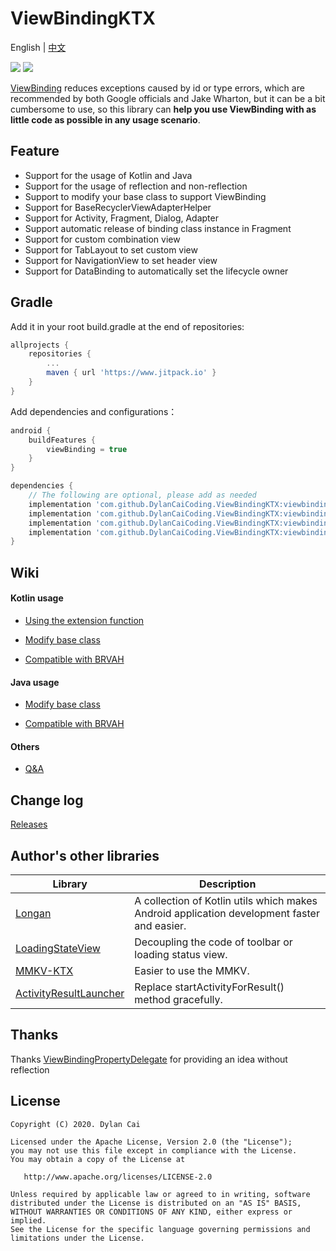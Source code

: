 # ViewBindingKTX

English | [中文](https://github.com/DylanCaiCoding/ViewBindingKtx/blob/master/README_CN.md)

[![](https://www.jitpack.io/v/DylanCaiCoding/ViewBindingKTX.svg)](https://www.jitpack.io/#DylanCaiCoding/ViewBindingKTX) [![](https://img.shields.io/badge/License-Apache--2.0-blue.svg)](https://github.com/DylanCaiCoding/ViewBindingKtx/blob/master/LICENSE)

[ViewBinding](https://developer.android.com/topic/libraries/view-binding) reduces exceptions caused by id or type errors, which are recommended by both Google officials and Jake Wharton, but it can be a bit cumbersome to use, so this library can **help you use ViewBinding with as little code as possible in any usage scenario**.

## Feature

- Support for the usage of Kotlin and Java
- Support for the usage of reflection and non-reflection
- Support to modify your base class to support ViewBinding
- Support for BaseRecyclerViewAdapterHelper
- Support for Activity, Fragment, Dialog, Adapter
- Support automatic release of binding class instance in Fragment
- Support for custom combination view
- Support for TabLayout to set custom view
- Support for NavigationView to set header view
- Support for DataBinding to automatically set the lifecycle owner

## Gradle

Add it in your root build.gradle at the end of repositories:
```groovy
allprojects {
    repositories {
        ...
        maven { url 'https://www.jitpack.io' }
    }
}
```

Add dependencies and configurations：

```groovy
android {
    buildFeatures {
        viewBinding = true
    }
}

dependencies {
    // The following are optional, please add as needed
    implementation 'com.github.DylanCaiCoding.ViewBindingKTX:viewbinding-ktx:1.2.4'
    implementation 'com.github.DylanCaiCoding.ViewBindingKTX:viewbinding-nonreflection-ktx:1.2.4'
    implementation 'com.github.DylanCaiCoding.ViewBindingKTX:viewbinding-base:1.2.4'
    implementation 'com.github.DylanCaiCoding.ViewBindingKTX:viewbinding-brvah:1.2.4'
}
```

## Wiki

#### Kotlin usage

- [Using the extension function](https://github.com/DylanCaiCoding/ViewBindingKtx/wiki/使用拓展函数)

- [Modify base class](https://github.com/DylanCaiCoding/ViewBindingKtx/wiki/改造基类-(Kotlin))

- [Compatible with BRVAH](https://github.com/DylanCaiCoding/ViewBindingKtx/wiki/兼容-BRVAH-(Kotlin))

#### Java usage

- [Modify base class](https://github.com/DylanCaiCoding/ViewBindingKtx/wiki/改造基类-(Java))

- [Compatible with BRVAH](https://github.com/DylanCaiCoding/ViewBindingKtx/wiki/兼容-BRVAH-(Java))

#### Others

- [Q&A](https://github.com/DylanCaiCoding/ViewBindingKtx/wiki/Q&A)

## Change log

[Releases](https://github.com/DylanCaiCoding/ViewBindingKTX/releases)

## Author's other libraries

| Library                                                      | Description                                                  |
| ------------------------------------------------------------ | ------------------------------------------------------------ |
| [Longan](https://github.com/DylanCaiCoding/Longan)           | A collection of Kotlin utils which makes Android application development faster and easier. |
| [LoadingStateView](https://github.com/DylanCaiCoding/LoadingStateView) | Decoupling the code of toolbar or loading status view.       |
| [MMKV-KTX](https://github.com/DylanCaiCoding/MMKV-KTX)       | Easier to use the MMKV.                                      |
| [ActivityResultLauncher](https://github.com/DylanCaiCoding/ActivityResultLauncher) | Replace startActivityForResult() method gracefully.          |

## Thanks

Thanks [ViewBindingPropertyDelegate](https://github.com/kirich1409/ViewBindingPropertyDelegate) for providing an idea without reflection

## License

```
Copyright (C) 2020. Dylan Cai

Licensed under the Apache License, Version 2.0 (the "License");
you may not use this file except in compliance with the License.
You may obtain a copy of the License at

   http://www.apache.org/licenses/LICENSE-2.0

Unless required by applicable law or agreed to in writing, software
distributed under the License is distributed on an "AS IS" BASIS,
WITHOUT WARRANTIES OR CONDITIONS OF ANY KIND, either express or implied.
See the License for the specific language governing permissions and
limitations under the License.
```
